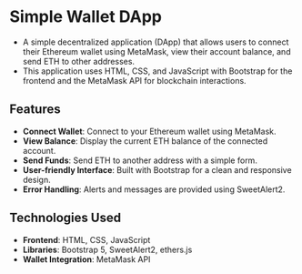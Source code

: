 # Simple Wallet DApp

- A simple decentralized application (DApp) that allows users to connect their Ethereum wallet using MetaMask, view their account balance, and send ETH to other addresses. 
- This application uses HTML, CSS, and JavaScript with Bootstrap for the frontend and the MetaMask API for blockchain interactions.

## Features

- **Connect Wallet**: Connect to your Ethereum wallet using MetaMask.
- **View Balance**: Display the current ETH balance of the connected account.
- **Send Funds**: Send ETH to another address with a simple form.
- **User-friendly Interface**: Built with Bootstrap for a clean and responsive design.
- **Error Handling**: Alerts and messages are provided using SweetAlert2.

## Technologies Used

- **Frontend**: HTML, CSS, JavaScript
- **Libraries**: Bootstrap 5, SweetAlert2, ethers.js
- **Wallet Integration**: MetaMask API